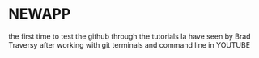 # NEWAPP
the first time to test the github through the tutorials Ia have seen by Brad Traversy after working with git terminals and command line in YOUTUBE
